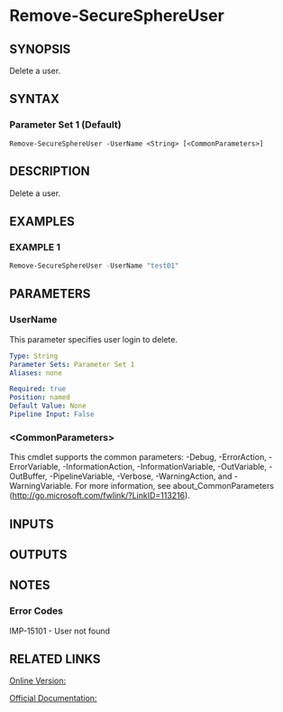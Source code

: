﻿# Remove-SecureSphereUser

## SYNOPSIS
Delete a user.

## SYNTAX

### Parameter Set 1 (Default)
```
Remove-SecureSphereUser -UserName <String> [<CommonParameters>]
```

## DESCRIPTION
Delete a user.

## EXAMPLES

### EXAMPLE 1

```powershell
Remove-SecureSphereUser -UserName "test01"
```

## PARAMETERS

### UserName
This parameter specifies user login to delete.

```yaml
Type: String
Parameter Sets: Parameter Set 1
Aliases: none

Required: true
Position: named
Default Value: None
Pipeline Input: False
```

### \<CommonParameters\>
This cmdlet supports the common parameters: -Debug, -ErrorAction, -ErrorVariable, -InformationAction, -InformationVariable, -OutVariable, -OutBuffer, -PipelineVariable, -Verbose, -WarningAction, and -WarningVariable. For more information, see about_CommonParameters (http://go.microsoft.com/fwlink/?LinkID=113216).

## INPUTS

## OUTPUTS

## NOTES

### Error Codes
IMP-15101 - User not found

## RELATED LINKS

[Online Version:](https://github.com/akshinmustafayev/SecureSpherePS/tree/master/Documentation)

[Official Documentation:](https://docs.imperva.com/bundle/v13.6-api-reference-guide/page/70117.htm)




